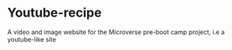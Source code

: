 # Youtube-recipe
A video and image website for the Microverse pre-boot camp project, i.e a youtube-like site

